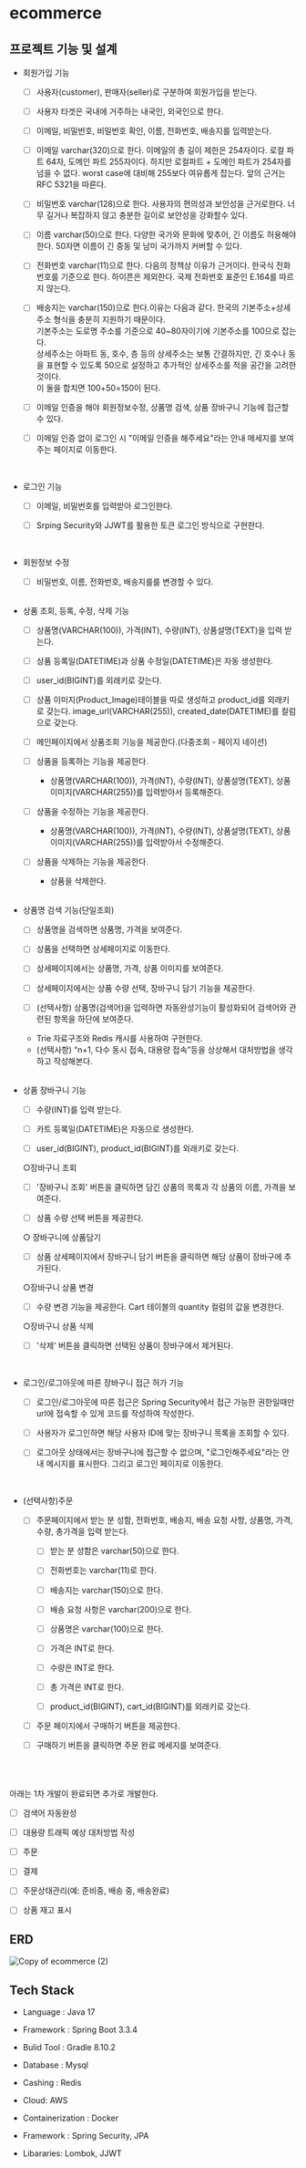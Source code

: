 # ecommerce


## 프로젝트 기능 및 설계
 * 회원가입 기능<br>
   - [ ] 사용자(customer), 판매자(seller)로 구분하여 회원가입을 받는다.


   - [ ] 사용자 타겟은 국내에 거주하는 내국인, 외국인으로 한다.


   - [ ] 이메일, 비밀번호, 비밀번호 확인, 이름, 전화번호, 배송지를 입력받는다.


   - [ ] 이메일 varchar(320)으로 한다. 이메일의 총 길이 제한은 254자이다. 로컬 파트 64자, 도메인 파트 255자이다. 하지만 로컬파트 + 도메인 파트가 254자를 넘을 수 없다. worst case에 대비해 255보다 여유롭게 잡는다. 앞의 근거는 RFC 5321을 따른다.


   - [ ] 비밀번호 varchar(128)으로 한다. 사용자의 편의성과 보안성을 근거로한다. 너무 길거나 복잡하지 않고 충분한 길이로 보안성을 강화할수 있다.


   - [ ] 이름 varchar(50)으로 한다. 다양한 국가와 문화에 맞추어, 긴 이름도 허용해야한다. 50자면 이름이 긴 중동 및 남미 국가까지 커버할 수 있다.


   - [ ] 전화번호 varchar(11)으로 한다. 다음의 정책상 이유가 근거이다. 한국식 전화번호를 기준으로 한다. 하이픈은 제외한다. 국제 전화번호 표준인 E.164를 따르지 않는다.


   - [ ] 배송지는 varchar(150)으로 한다.이유는 다음과 같다. 한국의 기본주소+상세주소 형식을 충분히 지원하기 때문이다.
   <br>기본주소는 도로명 주소를 기준으로 40~80자이기에 기본주소를 100으로 잡는다.
   <br>상세주소는 아파트 동, 호수, 층 등의 상세주소는 보통 간결하지만, 긴 호수나 동을 표현할 수 있도록 50으로 설정하고 추가적인 상세주소를 적을 공간을 고려한 것이다.
   <br>이 둘을 합치면 100+50=150이 된다.


   - [ ] 이메일 인증을 해야 회원정보수정, 상품명 검색, 상품 장바구니 기능에 접근할 수 있다.


   - [ ] 이메일 인증 없이 로그인 시 "이메일 인증을 해주세요"라는 안내 메세지를 보여주는 페이지로 이동한다.

   <br>
 * 로그인 기능<br>
   - [ ] 이메일, 비밀번호를 입력받아 로그인한다.

   
   - [ ] Srping Security와 JJWT를 활용한 토큰 로그인 방식으로 구현한다.

   <br>
* 회원정보 수정<br>
   - [ ] 비밀번호, 이름, 전화번호, 배송지를를 변경할 수 있다.<br>

    <br>
* 상품 조회, 등록, 수정, 삭제 기능<br>
   - [ ] 상품명(VARCHAR(100)), 가격(INT), 수량(INT), 상품설명(TEXT)을 입력 받는다.

   
   - [ ] 상품 등록일(DATETIME)과 상품 수정일(DATETIME)은 자동 생성한다.

   
   - [ ] user_id(BIGINT)를 외래키로 갖는다.

   
   - [ ] 상품 이미지(Product_Image)테이블을 따로 생성하고 product_id를 외래키로 갖는다. image_url(VARCHAR(255)), created_date(DATETIME)를 컬럼으로 갖는다.


   - [ ] 메인페이지에서 상품조회 기능을 제공한다.(다중조회 - 페이지 네이션)

   
   - [ ] 상품을 등록하는 기능을 제공한다.
     - 상품명(VARCHAR(100)), 가격(INT), 수량(INT), 상품설명(TEXT), 상품이미지(VARCHAR(255))를 입력받아서 등록해준다.

   
   - [ ] 상품을 수정하는 기능을 제공한다.
     - 상품명(VARCHAR(100)), 가격(INT), 수량(INT), 상품설명(TEXT), 상품이미지(VARCHAR(255))를 입력받아서 수정해준다.
   
   - [ ] 상품을 삭제하는 기능을 제공한다.
     - 상품을 삭제한다.
   

   <br>
* 상품명 검색 기능(단일조회)<br>
   - [ ] 상품명을 검색하면 상품명, 가격을 보여준다.

  
   - [ ] 상품을 선택하면 상세페이지로 이동한다.

  
   - [ ] 상세페이지에서는 상품명, 가격, 상품 이미지를 보여준다.

  
   - [ ] 상세페이지에서는 상품 수량 선택, 장바구니 담기 기능을 제공한다.

  
   - [ ] (선택사항) 상품명(검색어)을 입력하면 자동완성기능이 활성화되어 검색어와 관련된 항목을 하단에 보여준다.
   - Trie 자료구조와 Redis 캐시를 사용하여 구현한다.
   - (선택사항) “n+1, 다수 동시 접속, 대용량 접속”등을 상상해서 대처방법을 생각하고 작성해본다.
      

  <br>
* 상품 장바구니 기능

   - [ ] 수량(INT)를 입력 받는다.
  

   - [ ] 카트 등록일(DATETIME)은 자동으로 생성한다.

  
   - [ ] user_id(BIGINT), product_id(BIGINT)를 외래키로 갖는다.


  &#9675;장바구니 조회


   - [ ] '장바구니 조회' 버튼을 클릭하면 담긴 상품의 목록과 각 상품의 이름, 가격을 보여준다.
 
     
   - [ ] 상품 수량 선택 버튼을 제공한다.
 
     

  &#9675; 장바구니에 상품담기

  
   - [ ] 상품 상세페이지에서 장바구니 담기 버튼을 클릭하면 해당 상품이 장바구에 추가된다.


  &#9675;장바구니 상품 변경
   - [ ] 수량 변경 기능을 제공한다. Cart 테이블의 quantity 컬럼의 값을 변경한다.
     
   
  &#9675;장바구니 상품 삭제
   - [ ] '삭제' 버튼을 클릭하면 선택된 상품이 장바구에서 제거된다.
 
     <br>
* 로그인/로그아웃에 따른 장바구니 접근 허가 기능<br>
   - [ ] 로그인/로그아웃에 따른 접근은 Spring Security에서 접근 가능한 권한일때만 url에 접속할 수 있게 코드를 작성하여 작성한다.

  
   - [ ] 사용자가 로그인하면 해당 사용자 ID에 맞는 장바구니 목록을 조회할 수 있다.

  
   - [ ] 로그아웃 상태에서는 장바구니에 접근할 수 없으며, "로그인해주세요"라는 안내 메시지를 표시한다. 그리고 로그인 페이지로 이동한다.

  <br>
* (선택사항)주문<br>
   - [ ] 주문페이지에서 받는 분 성함, 전화번호, 배송지, 배송 요청 사항, 상품명, 가격, 수량, 총가격을 입력 받는다.

      - [ ]  받는 분 성함은 varchar(50)으로 한다.
  
      - [ ]  전화번호는 varchar(11)로 한다.
  
      - [ ]  배송지는 varchar(150)으로 한다.
  
      - [ ]  배송 요청 사항은 varchar(200)으로 한다.
  
      - [ ]  상품명은 varchar(100)으로 한다.
  
      - [ ]  가격은 INT로 한다.
  
      - [ ]  수량은 INT로 한다.
  
      - [ ]  총 가격은 INT로 한다.
 
      - [ ]  product_id(BIGINT), cart_id(BIGINT)를 외래키로 갖는다.


   - [ ] 주문 페이지에서 구매하기 버튼을 제공한다.


   - [ ] 구매하기 버튼을 클릭하면 주문 완료 메세지를 보여준다.

<br><br><br>
아래는 1차 개발이 완료되면 추가로 개발한다.


   - [ ] 검색어 자동완성


   - [ ] 대용량 트래픽 예상 대처방법 작성


   - [ ] 주문


   - [ ] 결제

   
   - [ ] 주문상태관리(예: 준비중, 배송 중, 배송완료)

   
   - [ ] 상품 재고 표시


   


## ERD

![Copy of ecommerce (2)](https://github.com/user-attachments/assets/84b4f738-c110-4817-9b8e-e41c26705794)









## Tech Stack


* Language : Java 17

  
* Framework : Spring Boot 3.3.4

  
* Bulid Tool : Gradle 8.10.2

  
* Database : Mysql

  
* Cashing : Redis

  
* Cloud: AWS

  
* Containerization : Docker

  
* Framework : Spring Security, JPA

  
* Libararies: Lombok, JJWT
